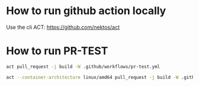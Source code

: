 # How to run github action locally

Use the cli ACT: https://github.com/nektos/act

# How to run PR-TEST

```bash
act pull_request -j build -W .github/workflows/pr-test.yml
```

```bash
act --container-architecture linux/amd64 pull_request -j build -W .github/workflows/pr-test.yml
```
